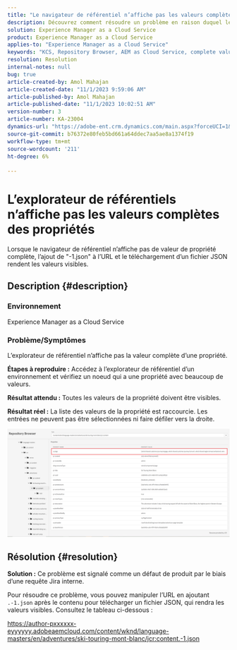 ```yaml
---
title: "Le navigateur de référentiel n’affiche pas les valeurs complètes des propriétés"
description: Découvrez comment résoudre un problème en raison duquel le navigateur de référentiel n’affichait pas les valeurs complètes des propriétés dans Adobe Experience Manager. Ajoutez "-1.json" à l’URL.
solution: Experience Manager as a Cloud Service
product: Experience Manager as a Cloud Service
applies-to: "Experience Manager as a Cloud Service"
keywords: "KCS, Repository Browser, AEM as Cloud Service, complete value"
resolution: Resolution
internal-notes: null
bug: true
article-created-by: Amol Mahajan
article-created-date: "11/1/2023 9:59:06 AM"
article-published-by: Amol Mahajan
article-published-date: "11/1/2023 10:02:51 AM"
version-number: 3
article-number: KA-23004
dynamics-url: "https://adobe-ent.crm.dynamics.com/main.aspx?forceUCI=1&pagetype=entityrecord&etn=knowledgearticle&id=a7d66748-9d78-ee11-8179-6045bd0065b6"
source-git-commit: b76372e80feb5bd661a64ddec7aa5ae8a1374f19
workflow-type: tm+mt
source-wordcount: '211'
ht-degree: 6%

---
```


# L’explorateur de référentiels n’affiche pas les valeurs complètes des propriétés


Lorsque le navigateur de référentiel n’affiche pas de valeur de propriété complète, l’ajout de &quot;-1.json&quot; à l’URL et le téléchargement d’un fichier JSON rendent les valeurs visibles.

## Description {#description}


### <b>Environnement</b>

Experience Manager as a Cloud Service



### <b>Problème/Symptômes</b>

L’explorateur de référentiel n’affiche pas la valeur complète d’une propriété.

<b>Étapes à reproduire :</b> Accédez à l’explorateur de référentiel d’un environnement et vérifiez un noeud qui a une propriété avec beaucoup de valeurs.

<b>Résultat attendu :</b> Toutes les valeurs de la propriété doivent être visibles.

<b>Résultat réel :</b> La liste des valeurs de la propriété est raccourcie. Les entrées ne peuvent pas être sélectionnées ni faire défiler vers la droite.



![](assets/05df7e78-ff6b-ee11-8df0-6045bd006e5a.png)


## Résolution {#resolution}

<b>Solution :</b>
Ce problème est signalé comme un défaut de produit par le biais d’une requête Jira interne.

Pour résoudre ce problème, vous pouvez manipuler l’URL en ajoutant `.-1.json` après le contenu pour télécharger un fichier JSON, qui rendra les valeurs visibles. Consultez le tableau ci-dessous :

https://author-pxxxxxx-eyyyyyy.adobeaemcloud.com/content/wknd/language-masters/en/adventures/ski-touring-mont-blanc/jcr:content.-1.json
